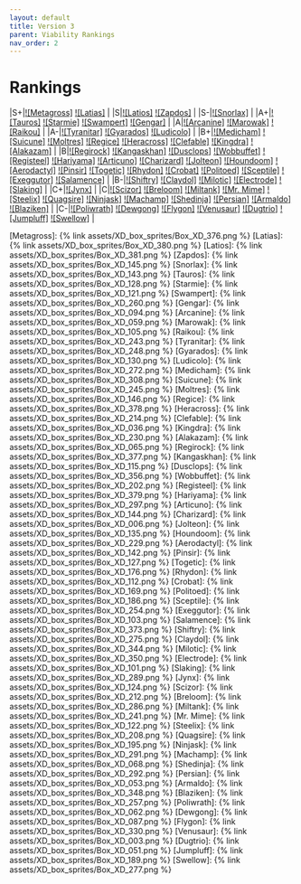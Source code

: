 ```yaml
---
layout: default
title: Version 3
parent: Viability Rankings
nav_order: 2
---
```


# Rankings

|S+|[![Metagross]](https://bulbapedia.bulbagarden.net/wiki/Metagross_(Pok%C3%A9mon)) [![Latias]](https://bulbapedia.bulbagarden.net/wiki/Latias_(Pok%C3%A9mon)) |
|S|[![Latios]](https://bulbapedia.bulbagarden.net/wiki/Latios_(Pok%C3%A9mon)) [![Zapdos]](https://bulbapedia.bulbagarden.net/wiki/Zapdos_(Pok%C3%A9mon)) |
|S-|[![Snorlax]](https://bulbapedia.bulbagarden.net/wiki/Snorlax_(Pok%C3%A9mon)) |
|A+|[![Tauros]](https://bulbapedia.bulbagarden.net/wiki/Tauros_(Pok%C3%A9mon)) [![Starmie]](https://bulbapedia.bulbagarden.net/wiki/Starmie_(Pok%C3%A9mon)) [![Swampert]](https://bulbapedia.bulbagarden.net/wiki/Swampert_(Pok%C3%A9mon)) [![Gengar]](https://bulbapedia.bulbagarden.net/wiki/Gengar_(Pok%C3%A9mon)) |
|A|[![Arcanine]](https://bulbapedia.bulbagarden.net/wiki/Arcanine_(Pok%C3%A9mon)) [![Marowak]](https://bulbapedia.bulbagarden.net/wiki/Marowak_(Pok%C3%A9mon)) [![Raikou]](https://bulbapedia.bulbagarden.net/wiki/Raikou_(Pok%C3%A9mon)) |
|A-|[![Tyranitar]](https://bulbapedia.bulbagarden.net/wiki/Tyranitar_(Pok%C3%A9mon)) [![Gyarados]](https://bulbapedia.bulbagarden.net/wiki/Gyarados_(Pok%C3%A9mon)) [![Ludicolo]](https://bulbapedia.bulbagarden.net/wiki/Ludicolo_(Pok%C3%A9mon)) |
|B+|[![Medicham]](https://bulbapedia.bulbagarden.net/wiki/Medicham_(Pok%C3%A9mon)) [![Suicune]](https://bulbapedia.bulbagarden.net/wiki/Suicune_(Pok%C3%A9mon)) [![Moltres]](https://bulbapedia.bulbagarden.net/wiki/Moltres_(Pok%C3%A9mon)) [![Regice]](https://bulbapedia.bulbagarden.net/wiki/Regice_(Pok%C3%A9mon)) [![Heracross]](https://bulbapedia.bulbagarden.net/wiki/Heracross_(Pok%C3%A9mon)) [![Clefable]](https://bulbapedia.bulbagarden.net/wiki/Clefable_(Pok%C3%A9mon)) [![Kingdra]](https://bulbapedia.bulbagarden.net/wiki/Kingdra_(Pok%C3%A9mon)) [![Alakazam]](https://bulbapedia.bulbagarden.net/wiki/Alakazam_(Pok%C3%A9mon)) |
|B|[![Regirock]](https://bulbapedia.bulbagarden.net/wiki/Regirock_(Pok%C3%A9mon)) [![Kangaskhan]](https://bulbapedia.bulbagarden.net/wiki/Kangaskhan_(Pok%C3%A9mon)) [![Dusclops]](https://bulbapedia.bulbagarden.net/wiki/Dusclops_(Pok%C3%A9mon)) [![Wobbuffet]](https://bulbapedia.bulbagarden.net/wiki/Wobbuffet_(Pok%C3%A9mon)) [![Registeel]](https://bulbapedia.bulbagarden.net/wiki/Registeel_(Pok%C3%A9mon)) [![Hariyama]](https://bulbapedia.bulbagarden.net/wiki/Hariyama_(Pok%C3%A9mon)) [![Articuno]](https://bulbapedia.bulbagarden.net/wiki/Articuno_(Pok%C3%A9mon)) [![Charizard]](https://bulbapedia.bulbagarden.net/wiki/Charizard_(Pok%C3%A9mon)) [![Jolteon]](https://bulbapedia.bulbagarden.net/wiki/Jolteon_(Pok%C3%A9mon)) [![Houndoom]](https://bulbapedia.bulbagarden.net/wiki/Houndoom_(Pok%C3%A9mon)) [![Aerodactyl]](https://bulbapedia.bulbagarden.net/wiki/Aerodactyl_(Pok%C3%A9mon)) [![Pinsir]](https://bulbapedia.bulbagarden.net/wiki/Pinsir_(Pok%C3%A9mon)) [![Togetic]](https://bulbapedia.bulbagarden.net/wiki/Togetic_(Pok%C3%A9mon)) [![Rhydon]](https://bulbapedia.bulbagarden.net/wiki/Rhydon_(Pok%C3%A9mon)) [![Crobat]](https://bulbapedia.bulbagarden.net/wiki/Crobat_(Pok%C3%A9mon)) [![Politoed]](https://bulbapedia.bulbagarden.net/wiki/Politoed_(Pok%C3%A9mon)) [![Sceptile]](https://bulbapedia.bulbagarden.net/wiki/Sceptile_(Pok%C3%A9mon)) [![Exeggutor]](https://bulbapedia.bulbagarden.net/wiki/Exeggutor_(Pok%C3%A9mon)) [![Salamence]](https://bulbapedia.bulbagarden.net/wiki/Salamence_(Pok%C3%A9mon)) |
|B-|[![Shiftry]](https://bulbapedia.bulbagarden.net/wiki/Shiftry_(Pok%C3%A9mon)) [![Claydol]](https://bulbapedia.bulbagarden.net/wiki/Claydol_(Pok%C3%A9mon)) [![Milotic]](https://bulbapedia.bulbagarden.net/wiki/Milotic_(Pok%C3%A9mon)) [![Electrode]](https://bulbapedia.bulbagarden.net/wiki/Electrode_(Pok%C3%A9mon)) [![Slaking]](https://bulbapedia.bulbagarden.net/wiki/Slaking_(Pok%C3%A9mon)) |
|C+|[![Jynx]](https://bulbapedia.bulbagarden.net/wiki/Jynx_(Pok%C3%A9mon)) |
|C|[![Scizor]](https://bulbapedia.bulbagarden.net/wiki/Scizor_(Pok%C3%A9mon)) [![Breloom]](https://bulbapedia.bulbagarden.net/wiki/Breloom_(Pok%C3%A9mon)) [![Miltank]](https://bulbapedia.bulbagarden.net/wiki/Miltank_(Pok%C3%A9mon)) [![Mr. Mime]](https://bulbapedia.bulbagarden.net/wiki/Mr._Mime_(Pok%C3%A9mon)) [![Steelix]](https://bulbapedia.bulbagarden.net/wiki/Steelix_(Pok%C3%A9mon)) [![Quagsire]](https://bulbapedia.bulbagarden.net/wiki/Quagsire_(Pok%C3%A9mon)) [![Ninjask]](https://bulbapedia.bulbagarden.net/wiki/Ninjask_(Pok%C3%A9mon)) [![Machamp]](https://bulbapedia.bulbagarden.net/wiki/Machamp_(Pok%C3%A9mon)) [![Shedinja]](https://bulbapedia.bulbagarden.net/wiki/Shedinja_(Pok%C3%A9mon)) [![Persian]](https://bulbapedia.bulbagarden.net/wiki/Persian_(Pok%C3%A9mon)) [![Armaldo]](https://bulbapedia.bulbagarden.net/wiki/Armaldo_(Pok%C3%A9mon)) [![Blaziken]](https://bulbapedia.bulbagarden.net/wiki/Blaziken_(Pok%C3%A9mon)) |
|C-|[![Poliwrath]](https://bulbapedia.bulbagarden.net/wiki/Poliwrath_(Pok%C3%A9mon)) [![Dewgong]](https://bulbapedia.bulbagarden.net/wiki/Dewgong_(Pok%C3%A9mon)) [![Flygon]](https://bulbapedia.bulbagarden.net/wiki/Flygon_(Pok%C3%A9mon)) [![Venusaur]](https://bulbapedia.bulbagarden.net/wiki/Venusaur_(Pok%C3%A9mon)) [![Dugtrio]](https://bulbapedia.bulbagarden.net/wiki/Dugtrio_(Pok%C3%A9mon)) [![Jumpluff]](https://bulbapedia.bulbagarden.net/wiki/Jumpluff_(Pok%C3%A9mon)) [![Swellow]](https://bulbapedia.bulbagarden.net/wiki/Swellow_(Pok%C3%A9mon)) |

[Metagross]: {% link assets/XD_box_sprites/Box_XD_376.png %}
[Latias]: {% link assets/XD_box_sprites/Box_XD_380.png %}
[Latios]: {% link assets/XD_box_sprites/Box_XD_381.png %}
[Zapdos]: {% link assets/XD_box_sprites/Box_XD_145.png %}
[Snorlax]: {% link assets/XD_box_sprites/Box_XD_143.png %}
[Tauros]: {% link assets/XD_box_sprites/Box_XD_128.png %}
[Starmie]: {% link assets/XD_box_sprites/Box_XD_121.png %}
[Swampert]: {% link assets/XD_box_sprites/Box_XD_260.png %}
[Gengar]: {% link assets/XD_box_sprites/Box_XD_094.png %}
[Arcanine]: {% link assets/XD_box_sprites/Box_XD_059.png %}
[Marowak]: {% link assets/XD_box_sprites/Box_XD_105.png %}
[Raikou]: {% link assets/XD_box_sprites/Box_XD_243.png %}
[Tyranitar]: {% link assets/XD_box_sprites/Box_XD_248.png %}
[Gyarados]: {% link assets/XD_box_sprites/Box_XD_130.png %}
[Ludicolo]: {% link assets/XD_box_sprites/Box_XD_272.png %}
[Medicham]: {% link assets/XD_box_sprites/Box_XD_308.png %}
[Suicune]: {% link assets/XD_box_sprites/Box_XD_245.png %}
[Moltres]: {% link assets/XD_box_sprites/Box_XD_146.png %}
[Regice]: {% link assets/XD_box_sprites/Box_XD_378.png %}
[Heracross]: {% link assets/XD_box_sprites/Box_XD_214.png %}
[Clefable]: {% link assets/XD_box_sprites/Box_XD_036.png %}
[Kingdra]: {% link assets/XD_box_sprites/Box_XD_230.png %}
[Alakazam]: {% link assets/XD_box_sprites/Box_XD_065.png %}
[Regirock]: {% link assets/XD_box_sprites/Box_XD_377.png %}
[Kangaskhan]: {% link assets/XD_box_sprites/Box_XD_115.png %}
[Dusclops]: {% link assets/XD_box_sprites/Box_XD_356.png %}
[Wobbuffet]: {% link assets/XD_box_sprites/Box_XD_202.png %}
[Registeel]: {% link assets/XD_box_sprites/Box_XD_379.png %}
[Hariyama]: {% link assets/XD_box_sprites/Box_XD_297.png %}
[Articuno]: {% link assets/XD_box_sprites/Box_XD_144.png %}
[Charizard]: {% link assets/XD_box_sprites/Box_XD_006.png %}
[Jolteon]: {% link assets/XD_box_sprites/Box_XD_135.png %}
[Houndoom]: {% link assets/XD_box_sprites/Box_XD_229.png %}
[Aerodactyl]: {% link assets/XD_box_sprites/Box_XD_142.png %}
[Pinsir]: {% link assets/XD_box_sprites/Box_XD_127.png %}
[Togetic]: {% link assets/XD_box_sprites/Box_XD_176.png %}
[Rhydon]: {% link assets/XD_box_sprites/Box_XD_112.png %}
[Crobat]: {% link assets/XD_box_sprites/Box_XD_169.png %}
[Politoed]: {% link assets/XD_box_sprites/Box_XD_186.png %}
[Sceptile]: {% link assets/XD_box_sprites/Box_XD_254.png %}
[Exeggutor]: {% link assets/XD_box_sprites/Box_XD_103.png %}
[Salamence]: {% link assets/XD_box_sprites/Box_XD_373.png %}
[Shiftry]: {% link assets/XD_box_sprites/Box_XD_275.png %}
[Claydol]: {% link assets/XD_box_sprites/Box_XD_344.png %}
[Milotic]: {% link assets/XD_box_sprites/Box_XD_350.png %}
[Electrode]: {% link assets/XD_box_sprites/Box_XD_101.png %}
[Slaking]: {% link assets/XD_box_sprites/Box_XD_289.png %}
[Jynx]: {% link assets/XD_box_sprites/Box_XD_124.png %}
[Scizor]: {% link assets/XD_box_sprites/Box_XD_212.png %}
[Breloom]: {% link assets/XD_box_sprites/Box_XD_286.png %}
[Miltank]: {% link assets/XD_box_sprites/Box_XD_241.png %}
[Mr. Mime]: {% link assets/XD_box_sprites/Box_XD_122.png %}
[Steelix]: {% link assets/XD_box_sprites/Box_XD_208.png %}
[Quagsire]: {% link assets/XD_box_sprites/Box_XD_195.png %}
[Ninjask]: {% link assets/XD_box_sprites/Box_XD_291.png %}
[Machamp]: {% link assets/XD_box_sprites/Box_XD_068.png %}
[Shedinja]: {% link assets/XD_box_sprites/Box_XD_292.png %}
[Persian]: {% link assets/XD_box_sprites/Box_XD_053.png %}
[Armaldo]: {% link assets/XD_box_sprites/Box_XD_348.png %}
[Blaziken]: {% link assets/XD_box_sprites/Box_XD_257.png %}
[Poliwrath]: {% link assets/XD_box_sprites/Box_XD_062.png %}
[Dewgong]: {% link assets/XD_box_sprites/Box_XD_087.png %}
[Flygon]: {% link assets/XD_box_sprites/Box_XD_330.png %}
[Venusaur]: {% link assets/XD_box_sprites/Box_XD_003.png %}
[Dugtrio]: {% link assets/XD_box_sprites/Box_XD_051.png %}
[Jumpluff]: {% link assets/XD_box_sprites/Box_XD_189.png %}
[Swellow]: {% link assets/XD_box_sprites/Box_XD_277.png %}
